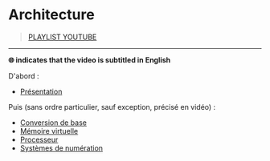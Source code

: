 # Architecture

> [PLAYLIST YOUTUBE](https://www.youtube.com/playlist?list=PLrSOXFDHBtfFrlG51dj8p_zCV994yWahY)

---

**🌐 indicates that the video is subtitled in English**

D'abord :

+ [Présentation](https://www.youtube.com/watch?v=x4yzYMZ5ZNo)

Puis (sans ordre particulier, sauf exception, précisé en vidéo) :

+ [Conversion de base](https://www.youtube.com/watch?v=RdBNK43JK5c)
+ [Mémoire virtuelle](https://www.youtube.com/watch?v=B1wJJNITvkY)
+ [Processeur](https://www.youtube.com/watch?v=2jFBKfXxeZw)
+ [Systèmes de numération](https://www.youtube.com/watch?v=GEW_PYZEdNU)
